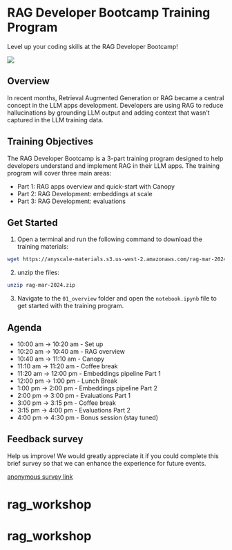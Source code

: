 # RAG Developer Bootcamp Training Program

Level up your coding skills at the RAG Developer Bootcamp!

<img src="https://img.evbuc.com/https%3A%2F%2Fcdn.evbuc.com%2Fimages%2F693207549%2F1858223624353%2F1%2Foriginal.20240208-192428?w=940&auto=format%2Ccompress&q=75&sharp=10&rect=0%2C0%2C2160%2C1080&s=b6c48669e4026108c2a56859d5b38d1e">


## Overview

In recent months, Retrieval Augmented Generation or RAG became a central concept in the LLM apps development. Developers are using RAG to reduce hallucinations by grounding LLM output and adding context that wasn’t captured in the LLM training data.


## Training Objectives

The RAG Developer Bootcamp is a 3-part training program designed to help developers understand and implement RAG in their LLM apps. The training program will cover three main areas:
- Part 1: RAG apps overview and quick-start with Canopy
- Part 2: RAG Development: embeddings at scale
- Part 3: RAG Development: evaluations

## Get Started

1. Open a terminal and run the following command to download the training materials:

```bash
wget https://anyscale-materials.s3.us-west-2.amazonaws.com/rag-mar-2024.zip
```

2. unzip the files:

```bash
unzip rag-mar-2024.zip
```

3. Navigate to the `01_overview` folder and open the `notebook.ipynb` file to get started with the training program.

## Agenda

* 10:00 am -> 10:20 am - Set up
* 10:20 am -> 10:40 am - RAG overview
* 10:40 am -> 11:10 am - Canopy
* 11:10 am -> 11:20 am - Coffee break
* 11:20 am -> 12:00 pm - Embeddings pipeline Part 1
* 12:00 pm -> 1:00 pm - Lunch Break
* 1:00 pm -> 2:00 pm - Embeddings pipeline Part 2
* 2:00 pm -> 3:00 pm - Evaluations Part 1
* 3:00 pm -> 3:15 pm - Coffee break
* 3:15 pm -> 4:00 pm - Evaluations Part 2
* 4:00 pm -> 4:30 pm - Bonus session (stay tuned)

## Feedback survey

Help us improve! We would greatly appreciate it if you could complete this brief survey so that we can enhance the experience for future events.

[anonymous survey link](https://forms.gle/X18J4w5VypYKFTkm8)
# rag_workshop
# rag_workshop
